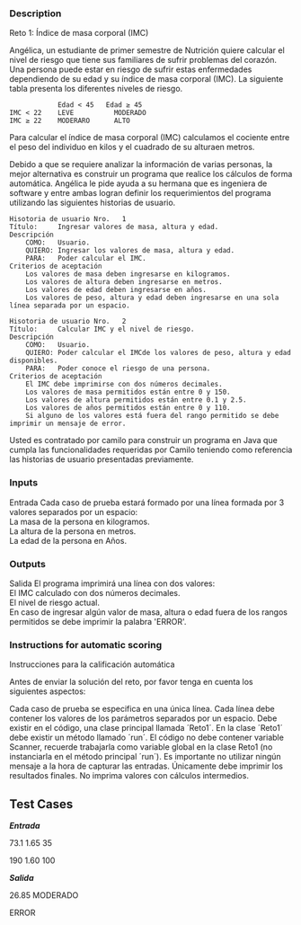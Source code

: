 ### Description
Reto 1: Índice de masa corporal (IMC)

Angélica, un estudiante de primer semestre de Nutrición quiere calcular el nivel de riesgo que tiene sus familiares de sufrir problemas del corazón. Una persona puede estar en riesgo de sufrir estas enfermedades dependiendo de su edad y su índice de masa corporal (IMC). La siguiente tabla presenta los diferentes niveles de riesgo.

                Edad < 45 	Edad ≥ 45
    IMC < 22	LEVE	      MODERADO
    IMC ≥ 22	MODERARO	  ALTO

Para calcular el índice de masa corporal (IMC) calculamos el cociente entre el peso del individuo en kilos y el cuadrado de su alturaen metros.

Debido a que se requiere analizar la información de varias personas, la mejor alternativa es construir un programa que realice los cálculos de forma automática. Angélica le pide ayuda a su hermana que es ingeniera de software y entre ambas logran definir los requerimientos del programa utilizando las siguientes historias de usuario.

    Hisotoria de usuario Nro. 	1
    Título: 	Ingresar valores de masa, altura y edad.
    Descripción 	
        COMO:	Usuario.
        QUIERO:	Ingresar los valores de masa, altura y edad.
        PARA:	Poder calcular el IMC.
    Criterios de aceptación 	
        Los valores de masa deben ingresarse en kilogramos.
        Los valores de altura deben ingresarse en metros.
        Los valores de edad deben ingresarse en años.
        Los valores de peso, altura y edad deben ingresarse en una sola línea separada por un espacio.

    Hisotoria de usuario Nro. 	2
    Título: 	Calcular IMC y el nivel de riesgo.
    Descripción 	
        COMO:	Usuario.
        QUIERO:	Poder calcular el IMCde los valores de peso, altura y edad disponibles.
        PARA:	Poder conoce el riesgo de una persona.
    Criterios de aceptación 	
        El IMC debe imprimirse con dos números decimales.
        Los valores de masa permitidos están entre 0 y 150.
        Los valores de altura permitidos están entre 0.1 y 2.5.
        Los valores de años permitidos están entre 0 y 110.
        Si alguno de los valores está fuera del rango permitido se debe imprimir un mensaje de error.


Usted es contratado por camilo para construir un programa en Java que cumpla las funcionalidades requeridas por Camilo teniendo como referencia las historias de usuario presentadas previamente.

### Inputs
Entrada Cada caso de prueba estará formado por una línea formada por 3 valores separados por un espacio:<br>
La masa de la persona en kilogramos.<br>
La altura de la persona en metros.<br>
La edad de la persona en Años.<br>
### Outputs
Salida El programa imprimirá una línea con dos valores:<br>
El IMC calculado con dos números decimales.<br>
El nivel de riesgo actual.<br>
En caso de ingresar algún valor de masa, altura o edad fuera de los rangos permitidos se debe imprimir la palabra 'ERROR'.

### Instructions for automatic scoring
Instrucciones para la calificación automática

Antes de enviar la solución del reto, por favor tenga en cuenta los siguientes aspectos:

Cada caso de prueba se especifica en una única línea.
Cada línea debe contener los valores de los parámetros separados por un espacio.
Debe existir en el código, una clase principal llamada ´Reto1´.
En la clase ´Reto1´ debe existir un método llamado ´run´.
El código no debe contener variable Scanner, recuerde trabajarla como variable global en la clase Reto1 (no instanciarla en el método principal ´run´).
Es importante no utilizar ningún mensaje a la hora de capturar las entradas.
Únicamente debe imprimir los resultados finales. No imprima valores con cálculos intermedios.

## Test Cases

***Entrada***

73.1 1.65 35

190 1.60 100

***Salida***

26.85 MODERADO

ERROR
